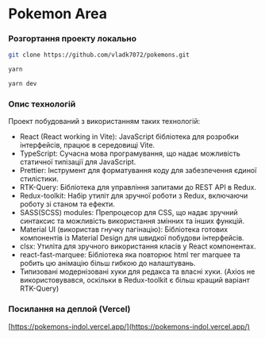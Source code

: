# Pokemon Area

### Розгортання проекту локально

```bash
git clone https://github.com/vladk7072/pokemons.git
```
```bash
yarn
```
```bash
yarn dev
```

### Опис технологій
Проект побудований з використанням таких технологій:

- React (React working in Vite): JavaScript бібліотека для розробки інтерфейсів, працює в середовищі Vite.
- TypeScript: Сучасна мова програмування, що надає можливість статичної типізації для JavaScript.
- Prettier: Інструмент для форматування коду для забезпечення єдиної стилістики.
- RTK-Query: Бібліотека для управління запитами до REST API в Redux.
- Redux-toolkit: Набір утиліт для зручної роботи з Redux, включаючи роботу зі станом та ефекти.
- SASS(SCSS) modules: Препроцесор для CSS, що надає зручний синтаксис та можливість використання змінних та інших функцій.
- Material UI (використав гнучку пагінацію): Бібліотека готових компонентів із Material Design для швидкої побудови інтерфейсів.
- clsx: Утиліта для зручного використання класів у React компонентах.
- react-fast-marquee: Бібліотека яка повторює html тег marquee та робить цю анімацію більш гибкою до налаштувань.
- Типизовані модернізовані хуки для редакса та власні хуки.
(Axios не використовувався, оскільки в Redux-toolkit є більш кращий варіант RTK-Query)

### Посилання на деплой (Vercel)
[https://pokemons-indol.vercel.app/](https://pokemons-indol.vercel.app/)
